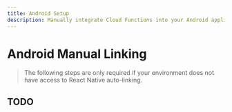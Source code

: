 ```yaml
---
title: Android Setup
description: Manually integrate Cloud Functions into your Android application. 
---
```


# Android Manual Linking

> The following steps are only required if your environment does not have access to React Native
auto-linking. 

## TODO
